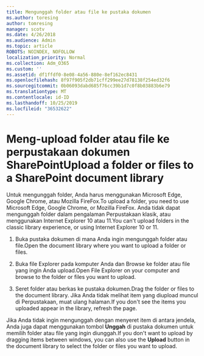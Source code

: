 ```yaml
---
title: Mengunggah folder atau file ke pustaka dokumen
ms.author: toresing
author: tomresing
manager: scotv
ms.date: 4/26/2018
ms.audience: Admin
ms.topic: article
ROBOTS: NOINDEX, NOFOLLOW
localization_priority: Normal
ms.collection: Adm_O365
ms.custom: ''
ms.assetid: df1ffdf0-8e08-4a56-880e-8ef162ec8431
ms.openlocfilehash: 8f97f905f2db71cff299ee27d78138f254ed32f6
ms.sourcegitcommit: 0b06093dabd685f76cc39b1d7c0f8b03883b6e79
ms.translationtype: MT
ms.contentlocale: id-ID
ms.lasthandoff: 10/25/2019
ms.locfileid: "36532622"
---
```

# <a name="upload-a-folder-or-files-to-a-sharepoint-document-library"></a><span data-ttu-id="1bbb5-102">Meng-upload folder atau file ke perpustakaan dokumen SharePoint</span><span class="sxs-lookup"><span data-stu-id="1bbb5-102">Upload a folder or files to a SharePoint document library</span></span>

<span data-ttu-id="1bbb5-103">Untuk mengunggah folder, Anda harus menggunakan Microsoft Edge, Google Chrome, atau Mozilla FireFox.</span><span class="sxs-lookup"><span data-stu-id="1bbb5-103">To upload a folder, you need to use Microsoft Edge, Google Chrome, or Mozilla FireFox.</span></span> <span data-ttu-id="1bbb5-104">Anda tidak dapat mengunggah folder dalam pengalaman Perpustakaan klasik, atau menggunakan Internet Explorer 10 atau 11.</span><span class="sxs-lookup"><span data-stu-id="1bbb5-104">You can't upload folders in the classic library experience, or using Internet Explorer 10 or 11.</span></span>
  
1. <span data-ttu-id="1bbb5-105">Buka pustaka dokumen di mana Anda ingin mengunggah folder atau file.</span><span class="sxs-lookup"><span data-stu-id="1bbb5-105">Open the document library where you want to upload a folder or files.</span></span>
    
2. <span data-ttu-id="1bbb5-106">Buka file Explorer pada komputer Anda dan Browse ke folder atau file yang ingin Anda upload.</span><span class="sxs-lookup"><span data-stu-id="1bbb5-106">Open File Explorer on your computer and browse to the folder or files you want to upload.</span></span>
    
3. <span data-ttu-id="1bbb5-107">Seret folder atau berkas ke pustaka dokumen.</span><span class="sxs-lookup"><span data-stu-id="1bbb5-107">Drag the folder or files to the document library.</span></span> <span data-ttu-id="1bbb5-108">Jika Anda tidak melihat item yang diupload muncul di Perpustakaan, muat ulang halaman.</span><span class="sxs-lookup"><span data-stu-id="1bbb5-108">If you don't see the items you uploaded appear in the library, refresh the page.</span></span> 
    
<span data-ttu-id="1bbb5-109">Jika Anda tidak ingin mengunggah dengan menyeret item di antara jendela, Anda juga dapat menggunakan tombol **Unggah** di pustaka dokumen untuk memilih folder atau file yang ingin diunggah.</span><span class="sxs-lookup"><span data-stu-id="1bbb5-109">If you don't want to upload by dragging items between windows, you can also use the **Upload** button in the document library to select the folder or files you want to upload.</span></span> 
  

